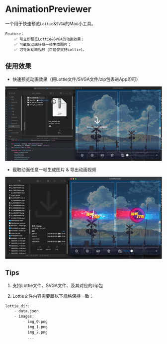 # AnimationPreviewer

一个用于快速预览`Lottie`&`SVGA`的Mac小工具。

    Feature：
        ✅ 可立即预览Lottie&SVGA的动画效果；
        ✅ 可截取动画任意一帧生成图片；
        ✅ 可导出动画视频（目前仅支持Lottie）。

## 使用效果

- 快速预览动画效果（把Lottie文件/SVGA文件/zip包丢进App即可）

![example1](https://github.com/Rogue24/JPCover/raw/master/AnimationPreviewer/example1.gif)

- 截取动画任意一帧生成图片 & 导出动画视频

![example2](https://github.com/Rogue24/JPCover/raw/master/AnimationPreviewer/example2.gif)

## Tips

1. 支持Lottie文件、SVGA文件、及其对应的zip包

2. Lottie文件内容需要跟以下规格保持一致：

```swift
lottie_dir:
    - data.json
    - images:
        - img_0.png
          img_1.png
          img_2.png
          ...
```
